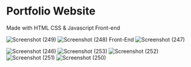 # Portfolio Website 
 Made with HTML CSS & Javascript Front-end
 
 ![Screenshot (249)](https://github.com/user-attachments/assets/83cb16cb-99c6-4f35-83d5-27beab98d1ee)
![Screenshot (248)](https://github.com/user-attachments/assets/2aeb21b9-0b99-4311-a433-fc44a566a66a)
 Front-End
 ![Screenshot (247)](https://github.com/user-attachments/assets/48085eff-1f63-4c16-9bfc-5679e9316b29)

![Screenshot (246)](https://github.com/user-attachments/assets/94e86f7d-df96-4c10-b424-9dfdedaf7cac)
![Screenshot (253)](https://github.com/user-attachments/assets/e5a65893-2d2a-4720-9192-499c332143c6)
![Screenshot (252)](https://github.com/user-attachments/assets/38aa79b2-aa00-4986-8ec8-0b2cea6ae3a9)
![Screenshot (251)](https://github.com/user-attachments/assets/494f76ac-66b9-4c30-8425-2a05243349b6)
![Screenshot (250)](https://github.com/user-attachments/assets/f88c95a4-618a-4aa9-94b9-1b32d1012483)
